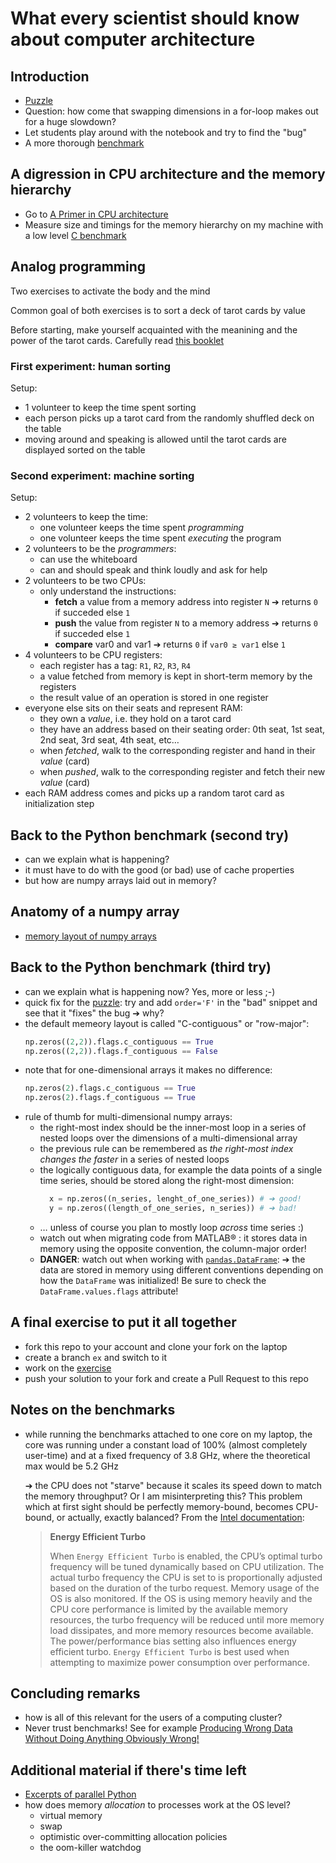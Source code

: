 # What every scientist should know about computer architecture

## Introduction
  - [Puzzle](puzzle.ipynb)
  - Question: how come that swapping dimensions in a for-loop makes out for a huge slowdown?
  - Let students play around with the notebook and try to find the "bug"
  - A more thorough [benchmark](benchmark_python/)


## A digression in CPU architecture and the memory hierarchy

  - Go to [A Primer in CPU architecture](architecture/)
  - Measure size and timings for the memory hierarchy on my machine with a low level [C benchmark](benchmark_low_level/)

## Analog programming
Two exercises to activate the body and the mind

Common goal of both exercises is to sort a deck of tarot cards by value

Before starting, make yourself acquainted with the meanining and the power of the tarot cards. Carefully read [this booklet](https://aspp.school/wiki/_media/tarot-runic.pdf)

### First experiment: human sorting
Setup:
- 1 volunteer to keep the time spent sorting
- each person picks up a tarot card from the randomly shuffled deck on the table
- moving around and speaking is allowed until the tarot cards are displayed sorted on the table

### Second experiment: machine sorting
Setup:
- 2 volunteers to keep the time:
  - one volunteer keeps the time spent *programming*
  - one volunteer keeps the time spent *executing* the program
- 2 volunteers to be the *programmers*:
  - can use the whiteboard
  - can and should speak and think loudly and ask for help
- 2 volunteers to be two CPUs:
  - only understand the instructions:
    - **fetch** a value from a memory address into register `N` ➔ returns `0` if succeded else `1` 
    - **push** the value from register `N` to a memory address ➔ returns `0` if succeded else `1` 
    - **compare** var0 and var1 ➔ returns `0` if `var0 ≥ var1` else `1`
- 4 volunteers to be CPU registers:
  - each register has a tag: `R1`, `R2`, `R3`, `R4`
  - a value fetched from memory is kept in short-term memory by the registers
  - the result value of an operation is stored in one register
- everyone else sits on their seats and represent RAM:
  - they own a *value*, i.e. they hold on a tarot card
  - they have an address based on their seating order: 0th seat, 1st seat, 2nd seat, 3rd seat, 4th seat, etc…
  - when *fetched*, walk to the corresponding register and hand in their *value* (card)
  - when *pushed*, walk to the corresponding register and fetch their new *value* (card)
- each RAM address comes and picks up a random tarot card as initialization step


## Back to the Python benchmark (second try)

  - can we explain what is happening?
  - it must have to do with the good (or bad) use of cache properties
  - but how are numpy arrays laid out in memory?

## Anatomy of a numpy array

  - [memory layout of numpy arrays](numpy/)

## Back to the Python benchmark (third try)
  - can we explain what is happening now? Yes, more or less ;-)
  - quick fix for the [puzzle](puzzle.ipynb): try and add `order='F'` in the "bad" snippet and see that it "fixes" the bug ➔ why?
  - the default memeory layout is called "C-contiguous" or "row-major": 
      ```python
      np.zeros((2,2)).flags.c_contiguous == True
      np.zeros((2,2)).flags.f_contiguous == False
      ```
  - note that for one-dimensional arrays it makes no difference:
      ```python
      np.zeros(2).flags.c_contiguous == True
      np.zeros(2).flags.f_contiguous == True
      ```
  - rule of thumb for multi-dimensional numpy arrays:
    - the right-most index should be the inner-most loop in a series of nested loops over the dimensions of a multi-dimensional array
    - the previous rule can be remembered as *the right-most index changes the faster* in a series of nested loops
    - the logically contiguous data, for example the data points of a single time series, should be stored along the right-most dimension: 
        ```python
          x = np.zeros((n_series, lenght_of_one_series)) # ➔ good!
          y = np.zeros((length_of_one_series, n_series)) # ➔ bad!
        ```
    - … unless of course you plan to mostly loop *across* time series :)
    - watch out when migrating code from MATLAB® : it stores data in memory using the opposite convention, the column-major order!
    - **DANGER**: watch out when working with [`pandas.DataFrame`](https://pandas.pydata.org/docs/reference/api/pandas.DataFrame.html):
        ➔ the data are stored in memory using different conventions depending on how the `DataFrame` was initialized! Be sure to
        check the `DataFrame.values.flags` attribute!

## A final exercise to put it all together
  - fork this repo to your account and clone your fork on the laptop
  - create a branch `ex` and switch to it
  - work on the [exercise](exercise.ipynb)
  - push your solution to your fork and create a Pull Request to this repo


## Notes on the benchmarks

  - while running the benchmarks attached to one core on my laptop, the core was running under a constant load of 100% (almost completely user-time) and at a fixed frequency of 3.8 GHz, where the theoretical max would be 5.2 GHz
    
    ➔ the CPU does not "starve" because it scales its speed down to match the memory throughput? Or I am misinterpreting this? This problem which at first sight should be perfectly memory-bound, becomes CPU-bound, or actually, exactly balanced? From the [Intel documentation](https://lenovopress.lenovo.com/lp1836-tuning-uefi-settings-4th-gen-intel-xeon-scalable-processor):
    > **Energy Efficient Turbo**
    >
    > When `Energy Efficient Turbo` is enabled, the CPU’s optimal turbo
    > frequency will be tuned dynamically based on CPU utilization. The actual
    > turbo frequency the CPU is set to is proportionally adjusted based on the
    > duration of the turbo request. Memory usage of the OS is also monitored.
    > If the OS is using memory heavily and the CPU core performance is limited
    > by the available memory resources, the turbo frequency will be reduced
    > until more memory load dissipates, and more memory resources become
    > available. The power/performance bias setting also influences energy
    > efficient turbo. `Energy Efficient Turbo` is best used when attempting to
    > maximize power consumption over performance.

## Concluding remarks
  - how is all of this relevant for the users of a computing cluster?
  - Never trust benchmarks! See for example [Producing Wrong Data Without Doing Anything Obviously Wrong!](https://users.cs.northwestern.edu/~robby/courses/322-2013-spring/mytkowicz-wrong-data.pdf)

## Additional material if there's time left
- [Excerpts of parallel Python](parallel)
- how does memory *allocation* to processes work at the OS level?
  - virtual memory
  - swap
  - optimistic over-committing allocation policies
  - the oom-killer watchdog
